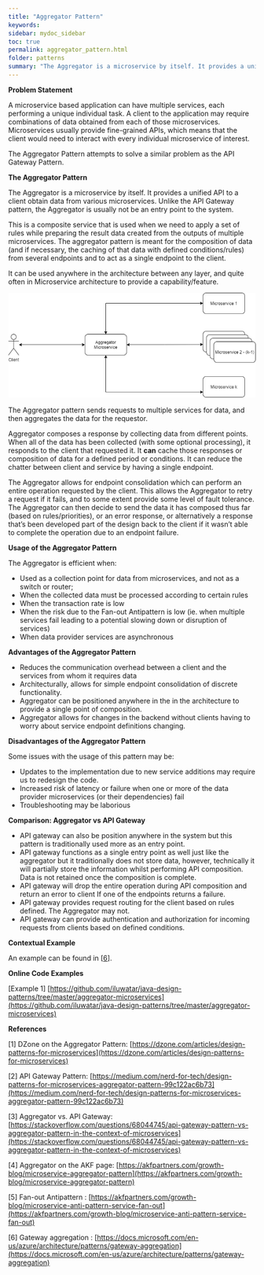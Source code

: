 ```yaml
---
title: "Aggregator Pattern"
keywords: 
sidebar: mydoc_sidebar
toc: true
permalink: aggregator_pattern.html
folder: patterns
summary: "The Aggregator is a microservice by itself. It provides a unified API to a client obtain data from various microservices. Unlike the API Gateway pattern, the Aggregator is usually not be an entry point to the system."
---
```


**Problem Statement**

A microservice based application can have multiple services, each performing a unique individual task. A client to the application may require combinations of data obtained from each of those microservices. Microservices usually provide fine-grained APIs, which means that the client would need to interact with every individual microservice of interest.

The Aggregator Pattern attempts to solve a similar problem as the API Gateway Pattern.

**The Aggregator Pattern**

The Aggregator is a microservice by itself. It provides a unified API to a client obtain data from various microservices. Unlike the API Gateway pattern, the Aggregator is usually not be an entry point to the system.

This is a composite service that is used when we need to apply a set of rules while preparing the result data created from the outputs of multiple microservices. The aggregator pattern is meant for the composition of data (and if necessary, the caching of that data with defined conditions/rules) from several endpoints and to act as a single endpoint to the client.

It can be used anywhere in the architecture between any layer, and quite often in Microservice architecture to provide a capability/feature.

![image001](media/aggregator_pattern01.png) 

The Aggregator pattern sends requests to multiple services for data, and then aggregates the data for the requestor.

Aggregator composes a response by collecting data from different points. When all of the data has been collected (with some optional processing), it responds to the client that requested it. It **can** cache those responses or composition of data for a defined period or conditions. It can reduce the chatter between client and service by having a single endpoint.

The Aggregator allows for endpoint consolidation which can perform an entire operation requested by the client. This allows the Aggregator to retry a request if it fails, and to some extent provide some level of fault tolerance. The Aggregator can then decide to send the data it has composed thus far (based on rules/priorities), or an error response, or alternatively a response that’s been developed part of the design back to the client if it wasn’t able to complete the operation due to an endpoint failure.

**Usage of the Aggregator Pattern**

The Aggregator is efficient when:

*   Used as a collection point for data from microservices, and not as a switch or router;
*   When the collected data must be processed according to certain rules
*   When the transaction rate is low
*   When the risk due to the Fan-out Antipattern is low (ie. when multiple services fail leading to a potential slowing down or disruption of services)
*   When data provider services are asynchronous

**Advantages of the Aggregator Pattern**

*   Reduces the communication overhead between a client and the services from whom it requires data
*   Architecturally, allows for simple endpoint consolidation of discrete functionality.
*   Aggregator can be positioned anywhere in the in the architecture to provide a single point of composition.
*   Aggregator allows for changes in the backend without clients having to worry about service endpoint definitions changing.

**Disadvantages of the Aggregator Pattern**

Some issues with the usage of this pattern may be:

*   Updates to the implementation due to new service additions may require us to redesign the code.
*   Increased risk of latency or failure when one or more of the data provider microservices (or their dependencies) fail
*   Troubleshooting may be laborious

**Comparison: Aggregator vs API Gateway**

*   API gateway can also be position anywhere in the system but this pattern is traditionally used more as an entry point.
*   API gateway functions as a single entry point as well just like the aggregator but it traditionally does not store data, however, technically it will partially store the information whilst performing API composition. Data is not retained once the composition is complete.
*   API gateway will drop the entire operation during API composition and return an error to client If one of the endpoints returns a failure.
*   API gateway provides request routing for the client based on rules defined. The Aggregator may not.
*   API gateway can provide authentication and authorization for incoming requests from clients based on defined conditions.

**Contextual Example**

An example can be found in \[[6](https://docs.microsoft.com/en-us/azure/architecture/patterns/gateway-aggregation)\].

**Online Code Examples**

\[Example 1\] [https://github.com/iluwatar/java-design-patterns/tree/master/aggregator-microservices](https://github.com/iluwatar/java-design-patterns/tree/master/aggregator-microservices)

**References**

\[1\] DZone on the Aggregator Pattern: [https://dzone.com/articles/design-patterns-for-microservices](https://dzone.com/articles/design-patterns-for-microservices)

\[2\] API Gateway Pattern: [https://medium.com/nerd-for-tech/design-patterns-for-microservices-aggregator-pattern-99c122ac6b73](https://medium.com/nerd-for-tech/design-patterns-for-microservices-aggregator-pattern-99c122ac6b73)

\[3\] Aggregator vs. API Gateway: [https://stackoverflow.com/questions/68044745/api-gateway-pattern-vs-aggregator-pattern-in-the-context-of-microservices](https://stackoverflow.com/questions/68044745/api-gateway-pattern-vs-aggregator-pattern-in-the-context-of-microservices)

\[4\] Aggregator on the AKF page: [https://akfpartners.com/growth-blog/microservice-aggregator-pattern](https://akfpartners.com/growth-blog/microservice-aggregator-pattern)

\[5\] Fan-out Antipattern : [https://akfpartners.com/growth-blog/microservice-anti-pattern-service-fan-out](https://akfpartners.com/growth-blog/microservice-anti-pattern-service-fan-out)

\[6\] Gateway aggregation : [https://docs.microsoft.com/en-us/azure/architecture/patterns/gateway-aggregation](https://docs.microsoft.com/en-us/azure/architecture/patterns/gateway-aggregation)